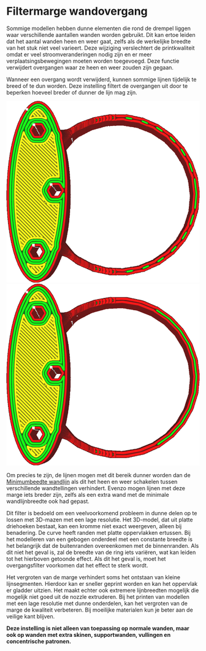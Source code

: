 Filtermarge wandovergang
====
Sommige modellen hebben dunne elementen die rond de drempel liggen waar verschillende aantallen wanden worden gebruikt. Dit kan ertoe leiden dat het aantal wanden heen en weer gaat, zelfs als de werkelijke breedte van het stuk niet veel varieert. Deze wijziging verslechtert de printkwaliteit omdat er veel stroomveranderingen nodig zijn en er meer verplaatsingsbewegingen moeten worden toegevoegd. Deze functie verwijdert overgangen waar ze heen en weer zouden zijn gegaan.

Wanneer een overgang wordt verwijderd, kunnen sommige lijnen tijdelijk te breed of te dun worden. Deze instelling filtert de overgangen uit door te beperken hoeveel breder of dunner de lijn mag zijn.

<!--screenshot {
"image_path": "wall_transition_filter_off.png",
"modellen": [{"script": "signet.scad"}],
"camerapositie": [0, 11, 106],
"instellingen": {
	"wall_transition_filter_distance": 0,
	"wall_transition_filter_margin": 0,
	"wall_line_count": 3
},
"kleuren": 64
}-->
<!--screenshot {
"image_path": "wall_transition_filter_on.png",
"modellen": [{"script": "signet.scad"}],
"camerapositie": [0, 11, 106],
"instellingen": {
	"wall_transition_filter_distance": 100,
	"wall_transition_filter_margin": 0.2,
	"wall_line_count": 3
},
"kleuren": 64
}-->
![Met een klein bereik schommelt het tussen 2 en 3 wanden](../../../articles/images/wall_transition_filter_off.png)
![Met een hogere spanwijdte verandert het niet meer](../../../articles/images/wall_transition_filter_on.png)

Om precies te zijn, de lijnen mogen met dit bereik dunner worden dan de [Minimumbeedte wandlijn](min_wall_line_width.md) als dit het heen en weer schakelen tussen verschillende wandtellingen verhindert. Evenzo mogen lijnen met deze marge iets breder zijn, zelfs als een extra wand met de minimale wandlijnbreedte ook had gepast.

Dit filter is bedoeld om een ​​veelvoorkomend probleem in dunne delen op te lossen met 3D-mazen met een lage resolutie. Het 3D-model, dat uit platte driehoeken bestaat, kan een kromme niet exact weergeven, alleen bij benadering. De curve heeft randen met platte oppervlakken ertussen. Bij het modelleren van een gebogen onderdeel met een constante breedte is het belangrijk dat de buitenranden overeenkomen met de binnenranden. Als dit niet het geval is, zal de breedte van de ring iets variëren, wat kan leiden tot het hierboven getoonde effect. Als dit het geval is, moet het overgangsfilter voorkomen dat het effect te sterk wordt.

Het vergroten van de marge verhindert soms het ontstaan ​​van kleine lijnsegmenten. Hierdoor kan er sneller geprint worden en kan het oppervlak er gladder uitzien. Het maakt echter ook extremere lijnbreedten mogelijk die mogelijk niet goed uit de nozzle extruderen. Bij het printen van modellen met een lage resolutie met dunne onderdelen, kan het vergroten van de marge de kwaliteit verbeteren. Bij moeilijke materialen kun je beter aan de veilige kant blijven.

**Deze instelling is niet alleen van toepassing op normale wanden, maar ook op wanden met extra skinen, supportwanden, vullingen en concentrische patronen.**